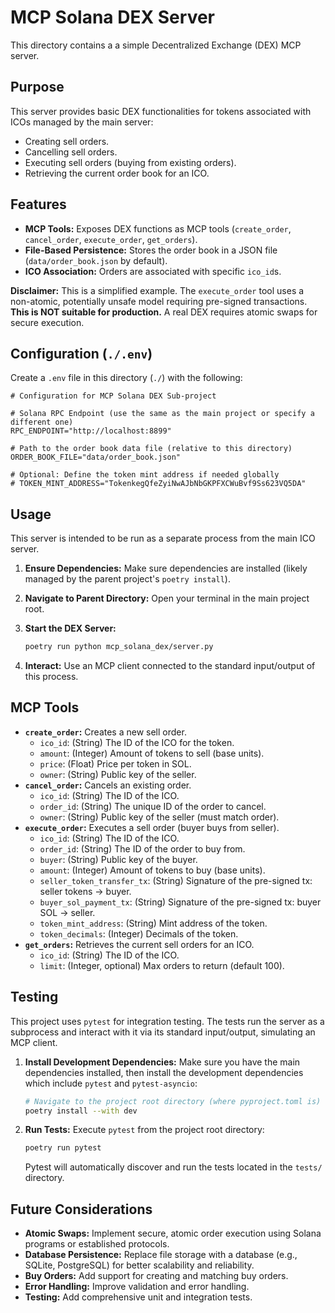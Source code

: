 # MCP Solana DEX Server

This directory contains a a simple Decentralized Exchange (DEX) MCP server.

## Purpose

This server provides basic DEX functionalities for tokens associated with ICOs managed by the main server:

*   Creating sell orders.
*   Cancelling sell orders.
*   Executing sell orders (buying from existing orders).
*   Retrieving the current order book for an ICO.

## Features

*   **MCP Tools:** Exposes DEX functions as MCP tools (`create_order`, `cancel_order`, `execute_order`, `get_orders`).
*   **File-Based Persistence:** Stores the order book in a JSON file (`data/order_book.json` by default).
*   **ICO Association:** Orders are associated with specific `ico_id`s.

**Disclaimer:** This is a simplified example. The `execute_order` tool uses a non-atomic, potentially unsafe model requiring pre-signed transactions. **This is NOT suitable for production.** A real DEX requires atomic swaps for secure execution.

## Configuration (`./.env`)

Create a `.env` file in this directory (`./`) with the following:

```dotenv
# Configuration for MCP Solana DEX Sub-project

# Solana RPC Endpoint (use the same as the main project or specify a different one)
RPC_ENDPOINT="http://localhost:8899"

# Path to the order book data file (relative to this directory)
ORDER_BOOK_FILE="data/order_book.json"

# Optional: Define the token mint address if needed globally
# TOKEN_MINT_ADDRESS="TokenkegQfeZyiNwAJbNbGKPFXCWuBvf9Ss623VQ5DA"
```

## Usage

This server is intended to be run as a separate process from the main ICO server.

1.  **Ensure Dependencies:** Make sure dependencies are installed (likely managed by the parent project's `poetry install`).
2.  **Navigate to Parent Directory:** Open your terminal in the main project root.
3.  **Start the DEX Server:**

    ```bash
    poetry run python mcp_solana_dex/server.py
    ```

4.  **Interact:** Use an MCP client connected to the standard input/output of this process.

## MCP Tools

*   **`create_order`:** Creates a new sell order.
    *   `ico_id`: (String) The ID of the ICO for the token.
    *   `amount`: (Integer) Amount of tokens to sell (base units).
    *   `price`: (Float) Price per token in SOL.
    *   `owner`: (String) Public key of the seller.
*   **`cancel_order`:** Cancels an existing order.
    *   `ico_id`: (String) The ID of the ICO.
    *   `order_id`: (String) The unique ID of the order to cancel.
    *   `owner`: (String) Public key of the seller (must match order).
*   **`execute_order`:** Executes a sell order (buyer buys from seller).
    *   `ico_id`: (String) The ID of the ICO.
    *   `order_id`: (String) The ID of the order to buy from.
    *   `buyer`: (String) Public key of the buyer.
    *   `amount`: (Integer) Amount of tokens to buy (base units).
    *   `seller_token_transfer_tx`: (String) Signature of the pre-signed tx: seller tokens -> buyer.
    *   `buyer_sol_payment_tx`: (String) Signature of the pre-signed tx: buyer SOL -> seller.
    *   `token_mint_address`: (String) Mint address of the token.
    *   `token_decimals`: (Integer) Decimals of the token.
*   **`get_orders`:** Retrieves the current sell orders for an ICO.
    *   `ico_id`: (String) The ID of the ICO.
    *   `limit`: (Integer, optional) Max orders to return (default 100).

## Testing

This project uses `pytest` for integration testing. The tests run the server as a subprocess and interact with it via its standard input/output, simulating an MCP client.

1.  **Install Development Dependencies:**
    Make sure you have the main dependencies installed, then install the development dependencies which include `pytest` and `pytest-asyncio`:

    ```bash
    # Navigate to the project root directory (where pyproject.toml is)
    poetry install --with dev
    ```

2.  **Run Tests:**
    Execute `pytest` from the project root directory:

    ```bash
    poetry run pytest
    ```

    Pytest will automatically discover and run the tests located in the `tests/` directory.


## Future Considerations

*   **Atomic Swaps:** Implement secure, atomic order execution using Solana programs or established protocols.
*   **Database Persistence:** Replace file storage with a database (e.g., SQLite, PostgreSQL) for better scalability and reliability.
*   **Buy Orders:** Add support for creating and matching buy orders.
*   **Error Handling:** Improve validation and error handling.
*   **Testing:** Add comprehensive unit and integration tests.